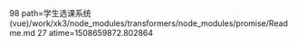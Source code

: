 98 path=学生选课系统(vue)/work/xk3/node_modules/transformers/node_modules/promise/Readme.md
27 atime=1508659872.802864
